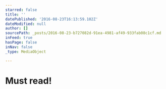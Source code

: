 ```yaml
---
starred: false
title: ''
datePublished: '2016-08-23T16:13:59.102Z'
dateModified: null
author: []
sourcePath: _posts/2016-08-23-b727082d-91ea-4981-af49-933fab08c1cf.md
inFeed: true
hasPage: false
inNav: false
_type: MediaObject

---
```

# Must read!